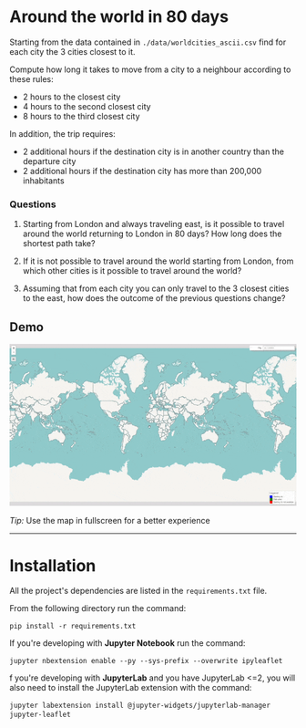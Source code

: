 # Around the world in 80 days

Starting from the data contained in `./data/worldcities_ascii.csv` find for each city the 3 cities closest to it.

Compute how long it takes to move from a city to a neighbour according to these rules:

- 2 hours to the closest city
- 4 hours to the second closest city
- 8 hours to the third closest city

In addition, the trip requires:

- 2 additional hours if the destination city is in another country than the departure city
- 2 additional hours if the destination city has more than 200,000 inhabitants

### Questions
1. Starting from London and always traveling east, is it possible to travel around the world returning to London in 80 days? How long does the shortest path take?

2. If it is not possible to travel around the world starting from London, from which other cities is it possible to travel around the world?

3. Assuming that from each city you can only travel to the 3 closest cities to the east, how does the outcome of the previous questions change?

## Demo

![Demo video](https://raw.githubusercontent.com/remarcoble/remarcoble/main/repositories/around-the-world-in-80-days/demo.gif)

*Tip:* Use the map in fullscreen for a better experience

---

# Installation 

All the project's dependencies are listed in the `requirements.txt` file.

From the following directory run the command:

```
pip install -r requirements.txt
```

If you're developing with **Jupyter Notebook** run the command:

```
jupyter nbextension enable --py --sys-prefix --overwrite ipyleaflet
```

f you're developing with **JupyterLab** and you have JupyterLab <=2, you will also need to install the JupyterLab extension with the command:

```
jupyter labextension install @jupyter-widgets/jupyterlab-manager jupyter-leaflet
```
